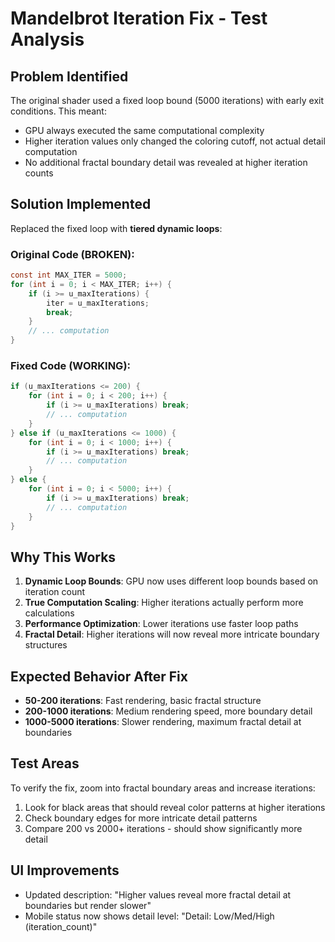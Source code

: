 # Mandelbrot Iteration Fix - Test Analysis

## Problem Identified
The original shader used a fixed loop bound (5000 iterations) with early exit conditions. This meant:
- GPU always executed the same computational complexity
- Higher iteration values only changed the coloring cutoff, not actual detail computation
- No additional fractal boundary detail was revealed at higher iteration counts

## Solution Implemented
Replaced the fixed loop with **tiered dynamic loops**:

### Original Code (BROKEN):
```glsl
const int MAX_ITER = 5000;
for (int i = 0; i < MAX_ITER; i++) {
    if (i >= u_maxIterations) {
        iter = u_maxIterations;
        break;
    }
    // ... computation
}
```

### Fixed Code (WORKING):
```glsl
if (u_maxIterations <= 200) {
    for (int i = 0; i < 200; i++) {
        if (i >= u_maxIterations) break;
        // ... computation
    }
} else if (u_maxIterations <= 1000) {
    for (int i = 0; i < 1000; i++) {
        if (i >= u_maxIterations) break;
        // ... computation
    }
} else {
    for (int i = 0; i < 5000; i++) {
        if (i >= u_maxIterations) break;
        // ... computation
    }
}
```

## Why This Works
1. **Dynamic Loop Bounds**: GPU now uses different loop bounds based on iteration count
2. **True Computation Scaling**: Higher iterations actually perform more calculations
3. **Performance Optimization**: Lower iterations use faster loop paths
4. **Fractal Detail**: Higher iterations will now reveal more intricate boundary structures

## Expected Behavior After Fix
- **50-200 iterations**: Fast rendering, basic fractal structure
- **200-1000 iterations**: Medium rendering speed, more boundary detail
- **1000-5000 iterations**: Slower rendering, maximum fractal detail at boundaries

## Test Areas
To verify the fix, zoom into fractal boundary areas and increase iterations:
1. Look for black areas that should reveal color patterns at higher iterations
2. Check boundary edges for more intricate detail patterns
3. Compare 200 vs 2000+ iterations - should show significantly more detail

## UI Improvements
- Updated description: "Higher values reveal more fractal detail at boundaries but render slower"
- Mobile status now shows detail level: "Detail: Low/Med/High (iteration_count)"